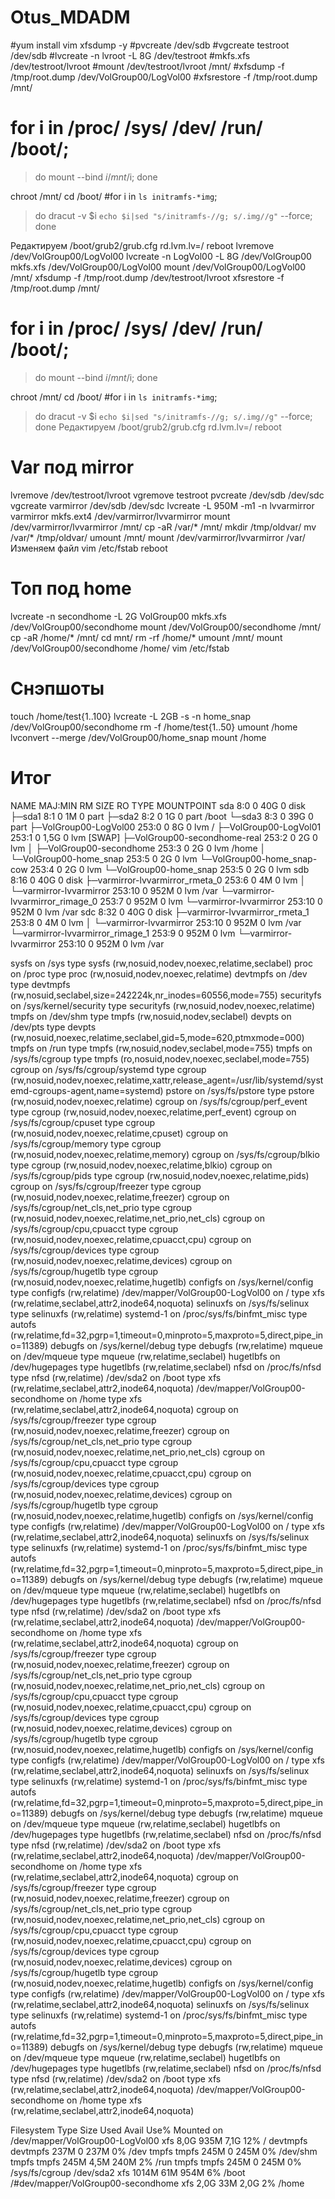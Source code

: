 # Otus_MDADM
#yum install vim xfsdump -y
#pvcreate /dev/sdb
#vgcreate testroot /dev/sdb
#lvcreate -n lvroot -L 8G /dev/testroot
#mkfs.xfs /dev/testroot/lvroot
#mount /dev/testroot/lvroot /mnt/
#xfsdump -f /tmp/root.dump /dev/VolGroup00/LogVol00
#xfsrestore -f /tmp/root.dump /mnt/

# for i in /proc/ /sys/ /dev/ /run/ /boot/;
> do mount --bind $i /mnt/$i;
>done

chroot /mnt/
cd /boot/
#for i in `ls initramfs-*img`;
>do dracut -v $i `echo $i|sed "s/initramfs-//g; s/.img//g"` --force;
>done

Редактируем /boot/grub2/grub.cfg rd.lvm.lv=<VG>/<LV>
reboot
lvremove /dev/VolGroup00/LogVol00
lvcreate -n LogVol00 -L 8G /dev/VolGroup00
mkfs.xfs /dev/VolGroup00/LogVol00
mount /dev/VolGroup00/LogVol00 /mnt/
xfsdump -f /tmp/root.dump /dev/testroot/lvroot
xfsrestore -f /tmp/root.dump /mnt/

# for i in /proc/ /sys/ /dev/ /run/ /boot/;
> do mount --bind $i /mnt/$i;
>done

chroot /mnt/
cd /boot/
#for i in `ls initramfs-*img`;
>do dracut -v $i `echo $i|sed "s/initramfs-//g; s/.img//g"` --force;
>done
Редактируем /boot/grub2/grub.cfg rd.lvm.lv=<VG>/<LV>
reboot
  
# Var под mirror
lvremove /dev/testroot/lvroot
vgremove testroot
pvcreate /dev/sdb /dev/sdc
vgcreate varmirror /dev/sdb /dev/sdc
lvcreate -L 950M -m1 -n lvvarmirror varmirror
mkfs.ext4 /dev/varmirror/lvvarmirror
mount /dev/varmirror/lvvarmirror /mnt/
cp -aR /var/* /mnt/
mkdir /tmp/oldvar/
mv /var/* /tmp/oldvar/
umount /mnt/
mount /dev/varmirror/lvvarmirror /var/
Изменяем файл vim /etc/fstab
reboot
# Топ под home
lvcreate -n secondhome -L 2G VolGroup00
mkfs.xfs /dev/VolGroup00/secondhome
mount /dev/VolGroup00/secondhome /mnt/
cp -aR /home/* /mnt/
cd mnt/
rm -rf /home/*
umount /mnt/
mount /dev/VolGroup00/secondhome /home/
vim /etc/fstab

# Снэпшоты
touch /home/test{1..100}
lvcreate -L 2GB -s -n home_snap /dev/VolGroup00/secondhome
rm -f /home/test{1..50}
umount /home
lvconvert --merge /dev/VolGroup00/home_snap
mount /home

# Итог

NAME                             MAJ:MIN RM  SIZE RO TYPE MOUNTPOINT
sda                                8:0    0   40G  0 disk
├─sda1                             8:1    0    1M  0 part
├─sda2                             8:2    0    1G  0 part /boot
└─sda3                             8:3    0   39G  0 part
  ├─VolGroup00-LogVol00          253:0    0    8G  0 lvm  /
  ├─VolGroup00-LogVol01          253:1    0  1,5G  0 lvm  [SWAP]
  ├─VolGroup00-secondhome-real   253:2    0    2G  0 lvm
  │ ├─VolGroup00-secondhome      253:3    0    2G  0 lvm  /home
  │ └─VolGroup00-home_snap       253:5    0    2G  0 lvm
  └─VolGroup00-home_snap-cow     253:4    0    2G  0 lvm
    └─VolGroup00-home_snap       253:5    0    2G  0 lvm
sdb                                8:16   0   40G  0 disk
├─varmirror-lvvarmirror_rmeta_0  253:6    0    4M  0 lvm
│ └─varmirror-lvvarmirror        253:10   0  952M  0 lvm  /var
└─varmirror-lvvarmirror_rimage_0 253:7    0  952M  0 lvm
  └─varmirror-lvvarmirror        253:10   0  952M  0 lvm  /var
sdc                                8:32   0   40G  0 disk
├─varmirror-lvvarmirror_rmeta_1  253:8    0    4M  0 lvm
│ └─varmirror-lvvarmirror        253:10   0  952M  0 lvm  /var
└─varmirror-lvvarmirror_rimage_1 253:9    0  952M  0 lvm
  └─varmirror-lvvarmirror        253:10   0  952M  0 lvm  /var
  
  sysfs on /sys type sysfs (rw,nosuid,nodev,noexec,relatime,seclabel)
proc on /proc type proc (rw,nosuid,nodev,noexec,relatime)
devtmpfs on /dev type devtmpfs (rw,nosuid,seclabel,size=242224k,nr_inodes=60556,mode=755)
securityfs on /sys/kernel/security type securityfs (rw,nosuid,nodev,noexec,relatime)
tmpfs on /dev/shm type tmpfs (rw,nosuid,nodev,seclabel)
devpts on /dev/pts type devpts (rw,nosuid,noexec,relatime,seclabel,gid=5,mode=620,ptmxmode=000)
tmpfs on /run type tmpfs (rw,nosuid,nodev,seclabel,mode=755)
tmpfs on /sys/fs/cgroup type tmpfs (ro,nosuid,nodev,noexec,seclabel,mode=755)
cgroup on /sys/fs/cgroup/systemd type cgroup (rw,nosuid,nodev,noexec,relatime,xattr,release_agent=/usr/lib/systemd/systemd-cgroups-agent,name=systemd)
pstore on /sys/fs/pstore type pstore (rw,nosuid,nodev,noexec,relatime)
cgroup on /sys/fs/cgroup/perf_event type cgroup (rw,nosuid,nodev,noexec,relatime,perf_event)
cgroup on /sys/fs/cgroup/cpuset type cgroup (rw,nosuid,nodev,noexec,relatime,cpuset)
cgroup on /sys/fs/cgroup/memory type cgroup (rw,nosuid,nodev,noexec,relatime,memory)
cgroup on /sys/fs/cgroup/blkio type cgroup (rw,nosuid,nodev,noexec,relatime,blkio)
cgroup on /sys/fs/cgroup/pids type cgroup (rw,nosuid,nodev,noexec,relatime,pids)
cgroup on /sys/fs/cgroup/freezer type cgroup (rw,nosuid,nodev,noexec,relatime,freezer)
cgroup on /sys/fs/cgroup/net_cls,net_prio type cgroup (rw,nosuid,nodev,noexec,relatime,net_prio,net_cls)
cgroup on /sys/fs/cgroup/cpu,cpuacct type cgroup (rw,nosuid,nodev,noexec,relatime,cpuacct,cpu)
cgroup on /sys/fs/cgroup/devices type cgroup (rw,nosuid,nodev,noexec,relatime,devices)
cgroup on /sys/fs/cgroup/hugetlb type cgroup (rw,nosuid,nodev,noexec,relatime,hugetlb)
configfs on /sys/kernel/config type configfs (rw,relatime)
/dev/mapper/VolGroup00-LogVol00 on / type xfs (rw,relatime,seclabel,attr2,inode64,noquota)
selinuxfs on /sys/fs/selinux type selinuxfs (rw,relatime)
systemd-1 on /proc/sys/fs/binfmt_misc type autofs (rw,relatime,fd=32,pgrp=1,timeout=0,minproto=5,maxproto=5,direct,pipe_ino=11389)
debugfs on /sys/kernel/debug type debugfs (rw,relatime)
mqueue on /dev/mqueue type mqueue (rw,relatime,seclabel)
hugetlbfs on /dev/hugepages type hugetlbfs (rw,relatime,seclabel)
nfsd on /proc/fs/nfsd type nfsd (rw,relatime)
/dev/sda2 on /boot type xfs (rw,relatime,seclabel,attr2,inode64,noquota)
/dev/mapper/VolGroup00-secondhome on /home type xfs (rw,relatime,seclabel,attr2,inode64,noquota)
cgroup on /sys/fs/cgroup/freezer type cgroup (rw,nosuid,nodev,noexec,relatime,freezer)
cgroup on /sys/fs/cgroup/net_cls,net_prio type cgroup (rw,nosuid,nodev,noexec,relatime,net_prio,net_cls)
cgroup on /sys/fs/cgroup/cpu,cpuacct type cgroup (rw,nosuid,nodev,noexec,relatime,cpuacct,cpu)
cgroup on /sys/fs/cgroup/devices type cgroup (rw,nosuid,nodev,noexec,relatime,devices)
cgroup on /sys/fs/cgroup/hugetlb type cgroup (rw,nosuid,nodev,noexec,relatime,hugetlb)
configfs on /sys/kernel/config type configfs (rw,relatime)
/dev/mapper/VolGroup00-LogVol00 on / type xfs (rw,relatime,seclabel,attr2,inode64,noquota)
selinuxfs on /sys/fs/selinux type selinuxfs (rw,relatime)
systemd-1 on /proc/sys/fs/binfmt_misc type autofs (rw,relatime,fd=32,pgrp=1,timeout=0,minproto=5,maxproto=5,direct,pipe_ino=11389)
debugfs on /sys/kernel/debug type debugfs (rw,relatime)
mqueue on /dev/mqueue type mqueue (rw,relatime,seclabel)
hugetlbfs on /dev/hugepages type hugetlbfs (rw,relatime,seclabel)
nfsd on /proc/fs/nfsd type nfsd (rw,relatime)
/dev/sda2 on /boot type xfs (rw,relatime,seclabel,attr2,inode64,noquota)
/dev/mapper/VolGroup00-secondhome on /home type xfs (rw,relatime,seclabel,attr2,inode64,noquota)
cgroup on /sys/fs/cgroup/freezer type cgroup (rw,nosuid,nodev,noexec,relatime,freezer)
cgroup on /sys/fs/cgroup/net_cls,net_prio type cgroup (rw,nosuid,nodev,noexec,relatime,net_prio,net_cls)
cgroup on /sys/fs/cgroup/cpu,cpuacct type cgroup (rw,nosuid,nodev,noexec,relatime,cpuacct,cpu)
cgroup on /sys/fs/cgroup/devices type cgroup (rw,nosuid,nodev,noexec,relatime,devices)
cgroup on /sys/fs/cgroup/hugetlb type cgroup (rw,nosuid,nodev,noexec,relatime,hugetlb)
configfs on /sys/kernel/config type configfs (rw,relatime)
/dev/mapper/VolGroup00-LogVol00 on / type xfs (rw,relatime,seclabel,attr2,inode64,noquota)
selinuxfs on /sys/fs/selinux type selinuxfs (rw,relatime)
systemd-1 on /proc/sys/fs/binfmt_misc type autofs (rw,relatime,fd=32,pgrp=1,timeout=0,minproto=5,maxproto=5,direct,pipe_ino=11389)
debugfs on /sys/kernel/debug type debugfs (rw,relatime)
mqueue on /dev/mqueue type mqueue (rw,relatime,seclabel)
hugetlbfs on /dev/hugepages type hugetlbfs (rw,relatime,seclabel)
nfsd on /proc/fs/nfsd type nfsd (rw,relatime)
/dev/sda2 on /boot type xfs (rw,relatime,seclabel,attr2,inode64,noquota)
/dev/mapper/VolGroup00-secondhome on /home type xfs (rw,relatime,seclabel,attr2,inode64,noquota)
cgroup on /sys/fs/cgroup/freezer type cgroup (rw,nosuid,nodev,noexec,relatime,freezer)
cgroup on /sys/fs/cgroup/net_cls,net_prio type cgroup (rw,nosuid,nodev,noexec,relatime,net_prio,net_cls)
cgroup on /sys/fs/cgroup/cpu,cpuacct type cgroup (rw,nosuid,nodev,noexec,relatime,cpuacct,cpu)
cgroup on /sys/fs/cgroup/devices type cgroup (rw,nosuid,nodev,noexec,relatime,devices)
cgroup on /sys/fs/cgroup/hugetlb type cgroup (rw,nosuid,nodev,noexec,relatime,hugetlb)
configfs on /sys/kernel/config type configfs (rw,relatime)
/dev/mapper/VolGroup00-LogVol00 on / type xfs (rw,relatime,seclabel,attr2,inode64,noquota)
selinuxfs on /sys/fs/selinux type selinuxfs (rw,relatime)
systemd-1 on /proc/sys/fs/binfmt_misc type autofs (rw,relatime,fd=32,pgrp=1,timeout=0,minproto=5,maxproto=5,direct,pipe_ino=11389)
debugfs on /sys/kernel/debug type debugfs (rw,relatime)
mqueue on /dev/mqueue type mqueue (rw,relatime,seclabel)
hugetlbfs on /dev/hugepages type hugetlbfs (rw,relatime,seclabel)
nfsd on /proc/fs/nfsd type nfsd (rw,relatime)
/dev/sda2 on /boot type xfs (rw,relatime,seclabel,attr2,inode64,noquota)
/dev/mapper/VolGroup00-secondhome on /home type xfs (rw,relatime,seclabel,attr2,inode64,noquota)


Filesystem                        Type      Size  Used Avail Use% Mounted on
/dev/mapper/VolGroup00-LogVol00   xfs       8,0G  935M  7,1G  12% /
devtmpfs                          devtmpfs  237M     0  237M   0% /dev
tmpfs                             tmpfs     245M     0  245M   0% /dev/shm
tmpfs                             tmpfs     245M  4,5M  240M   2% /run
tmpfs                             tmpfs     245M     0  245M   0% /sys/fs/cgroup
/dev/sda2                         xfs      1014M   61M  954M   6% /boot
/#dev/mapper/VolGroup00-secondhome xfs       2,0G   33M  2,0G   2% /home

  
  











  

